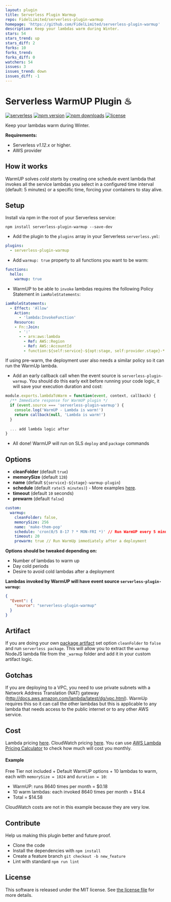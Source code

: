 ```yaml
---
layout: plugin
title: Serverless Plugin Warmup
repo: FidelLimited/serverless-plugin-warmup
homepage: 'https://github.com/FidelLimited/serverless-plugin-warmup'
description: Keep your lambdas warm during Winter.
stars: 54
stars_trend: up
stars_diff: 2
forks: 10
forks_trend: 
forks_diff: 0
watchers: 54
issues: 3
issues_trend: down
issues_diff: -1
---
```



Serverless WarmUP Plugin ♨
=============================
[![serverless](http://public.serverless.com/badges/v3.svg)](http://www.serverless.com) 
[![npm version](https://badge.fury.io/js/serverless-plugin-warmup.svg)](https://badge.fury.io/js/serverless-plugin-warmup)
[![npm downloads](https://img.shields.io/npm/dm/serverless-plugin-warmup.svg)](https://www.npmjs.com/package/serverless-plugin-warmup)
[![license](https://img.shields.io/npm/l/serverless-plugin-warmup.svg)](https://raw.githubusercontent.com/FidelLimited/serverless-plugin-warmup/master/LICENSE)

Keep your lambdas warm during Winter.

**Requirements:**
* Serverless *v1.12.x* or higher.
* AWS provider

## How it works

WarmUP solves *cold starts* by creating one schedule event lambda that invokes all the service lambdas you select in a configured time interval (default: 5 minutes) or a specific time, forcing your containers to stay alive. 

## Setup

 Install via npm in the root of your Serverless service:
```
npm install serverless-plugin-warmup --save-dev
```

* Add the plugin to the `plugins` array in your Serverless `serverless.yml`:

```yml
plugins:
  - serverless-plugin-warmup
```

* Add `warmup: true` property to all functions you want to be warm:

```yml
functions:
  hello:
    warmup: true
```

* WarmUP to be able to `invoke` lambdas requires the following Policy Statement in `iamRoleStatements`:

```yaml
iamRoleStatements:
  - Effect: 'Allow'
    Action:
      - 'lambda:InvokeFunction'
    Resource:
    - Fn::Join:
      - ':'
      - - arn:aws:lambda
        - Ref: AWS::Region
        - Ref: AWS::AccountId
        - function:${self:service}-${opt:stage, self:provider.stage}-*
```
If using pre-warm, the deployment user also needs a similar policy so it can run the WarmUp lambda.

* Add an early callback call when the event source is `serverless-plugin-warmup`. You should do this early exit before running your code logic, it will save your execution duration and cost:

```javascript
module.exports.lambdaToWarm = function(event, context, callback) {
  /** Immediate response for WarmUP plugin */
  if (event.source === 'serverless-plugin-warmup') {
    console.log('WarmUP - Lambda is warm!')
    return callback(null, 'Lambda is warm!')
  }
  
  ... add lambda logic after
}
```

* All done! WarmUP will run on SLS `deploy` and `package` commands

## Options

* **cleanFolder** (default `true`) 
* **memorySize** (default `128`)
* **name** (default `${service}-${stage}-warmup-plugin`)
* **schedule** (default `rate(5 minutes)`) - More examples [here](https://docs.aws.amazon.com/lambda/latest/dg/tutorial-scheduled-events-schedule-expressions.html).
* **timeout** (default `10` seconds)
* **prewarm** (default `false`)

```yml
custom:
  warmup:
    cleanFolder: false,
    memorySize: 256
    name: 'make-them-pop'
    schedule: 'cron(0/5 8-17 ? * MON-FRI *)' // Run WarmUP every 5 minutes Mon-Fri between 8:00am and 5:55pm (UTC)
    timeout: 20
    prewarm: true // Run WarmUp immediately after a deployment
```

**Options should be tweaked depending on:**
* Number of lambdas to warm up
* Day cold periods
* Desire to avoid cold lambdas after a deployment

**Lambdas invoked by WarmUP will have event source `serverless-plugin-warmup`:**

```json
{
  "Event": {
    "source": "serverless-plugin-warmup"
  }
}
```

## Artifact

If you are doing your own [package artifact](https://serverless.com/framework/docs/providers/aws/guide/packaging#artifact) set option `cleanFolder` to `false` and run `serverless package`. This will allow you to extract the `warmup` NodeJS lambda file from the `_warmup` folder and add it in your custom artifact logic.

## Gotchas

If you are deploying to a VPC, you need to use private subnets with a Network Address Translation (NAT) gateway (http://docs.aws.amazon.com/lambda/latest/dg/vpc.html). WarmUp requires this so it can call the other lambdas but this is applicable to any lambda that needs access to the public internet or to any other AWS service.

## Cost

Lambda pricing [here](https://aws.amazon.com/lambda/pricing/). CloudWatch pricing [here](https://aws.amazon.com/cloudwatch/pricing/). You can use [AWS Lambda Pricing Calculator](https://s3.amazonaws.com/lambda-tools/pricing-calculator.html) to check how much will cost you monthly.

#### Example

Free Tier not included + Default WarmUP options + 10 lambdas to warm, each with `memorySize = 1024` and `duration = 10`:
* WarmUP: runs 8640 times per month = $0.18
* 10 warm lambdas: each invoked 8640 times per month = $14.4
* Total = $14.58

CloudWatch costs are not in this example because they are very low.

## Contribute

Help us making this plugin better and future proof.

* Clone the code
* Install the dependencies with `npm install`
* Create a feature branch `git checkout -b new_feature`
* Lint with standard `npm run lint`

## License

This software is released under the MIT license. See [the license file](LICENSE) for more details.
